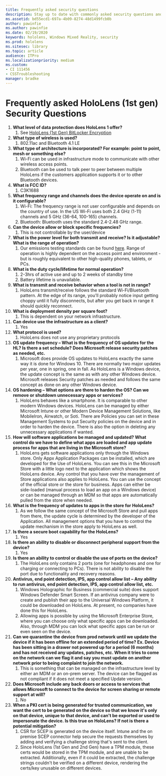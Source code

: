 ```yaml
---
title: Frequently asked security questions
description: Stay up to date with commonly asked security questions and answers about HoloLens mixed reality devices.
ms.assetid: bd55ecd1-697a-4b09-8274-48d1499fcb0b
author: pawinfie
ms.author: pawinfie
ms.date: 02/19/2020
keywords: hololens, Windows Mixed Reality, security
ms.prod: hololens
ms.sitesec: library
ms.topic: article
audience: ITPro
ms.localizationpriority: medium
ms.custom: 
- CI 111456
- CSSTroubleshooting
manager: bradke
---
```


# Frequently asked HoloLens (1st gen) Security Questions

1. **What level of data protection does HoloLens 1 offer?**
    1. See [HoloLens (1st Gen) BitLocker Encryption](hololens1-encryption.md)
1. **What type of wireless is used?**
    1. 802.11ac and Bluetooth 4.1 LE
1. **What type of architecture is incorporated?  For example: point to point, mesh or something else?**
    1. Wi-Fi can be used in infrastructure mode to communicate with other wireless access points.
    1. Bluetooth can be used to talk peer to peer between multiple HoloLens if the customers application supports it or to other Bluetooth devices.
1. **What is FCC ID?**
    1. C3K1688
1. **What frequency range and channels does the device operate on and is it configurable?**
    1. Wi-Fi: The frequency range is not user configurable and depends on the country of use. In the US Wi-Fi uses both 2.4 GHz (1-11) channels and 5 GHz (36-64, 100-165) channels.
    1. Bluetooth: Bluetooth uses the standard 2.4-2.48 GHz range.
1. **Can the device allow or block specific frequencies?**
    1. This is not controllable by the user/device
1. **What is the power level for both transmit and receive? Is it adjustable? What is the range of operation?**
    1. Our emissions testing standards can be found [here](https://fccid.io/C3K1688). Range of operation is highly dependent on the access point and environment - but is roughly equivalent to other high-quality phones, tablets, or PCs.
1. **What is the duty cycle/lifetime for normal operation?**
    1. 2-3hrs of active use and up to 2 weeks of standby time
    1. Battery lifetime is unavailable.
1. **What is transmit and receive behavior when a tool is not in range?**
    1. HoloLens transmit/receive follows the standard Wi-Fi/Bluetooth pattern. At the edge of its range, you'll probably notice input getting choppy until it fully disconnects, but after you get back in range it should quickly reconnect.
1. **What is deployment density per square foot?**
    1. This is dependent on your network infrastructure.
1. **Can device use the infrastructure as a client?**
    1. Yes
1. **What protocol is used?**
    1. HoloLens does not use any proprietary protocols
1. **OS update frequency – What is the frequency of OS updates for the HL?  Is there a set schedule?  Does Microsoft release security patches as needed, etc.**
    1. Microsoft does provide OS updates to HoloLens exactly the same way it is done for Windows 10. There are normally two major updates per year, one in spring, one in fall. As HoloLens is a Windows device, the update concept is the same as with any other Windows device. Microsoft releases Security patches as needed and follows the same concept as done on any other Windows device.
1. **OS hardening – What options are there to harden the OS?  Can we remove or shutdown unnecessary apps or services?**
    1. HoloLens behaves like a smartphone. It is comparable to other modern Windows devices. HoloLens can be managed by either Microsoft Intune or other Modern Device Management Solutions, like MobileIron, Airwatch, or Soti. There are Policies you can set in these Management Systems to put Security policies on the device and in order to harden the device. There is also the option in deleting any unnecessary applications if wanted.
1. **How will software applications be managed and updated? What control do we have to define what apps are loaded and app update process for apps that are living in the Microsoft store?**
    1. HoloLens gets software applications only through the Windows store. Only Appx Application Packages can be installed, which are developed for the Use of HoloLens. You can see this in the Microsoft Store with a little logo next to the application which shows the HoloLens device. Any control that you have over the management of Store applications also applies to HoloLens. You can use the concept of the official store or the store for business. Apps can either be side-loaded (manual process to load an app on a Windows device) or can be managed through an MDM so that apps are automatically pulled from the store when needed.
1. **What is the frequency of updates to apps in the store for HoloLens?**
    1. As we follow the same concept of the Microsoft Store and pull apps from there, the update cycle is determined by the developer of the Application. All management options that you have to control the update mechanism in the store apply to HoloLens as well.
1. **Is there a secure boot capability for the HoloLens?**
    1. Yes
1. **Is there an ability to disable or disconnect peripheral support from the device?**
    1. Yes
1. **Is there an ability to control or disable the use of ports on the device?**
    1. The HoloLens only contains 2 ports (one for headphones and one for charging or connecting to PCs). There is not ability to disable the port due to functionality and recovery reasons.
1. **Antivirus, end point detection, IPS, app control allow list – Any ability to run antivirus, end point detection, IPS, app control allow list, etc.**
    1. Windows Holographic for Business (commercial suite) does support Windows Defender Smart Screen. If an antivirus company were to create and publish their app to the Universal Windows Platform, it could be downloaded on HoloLens. At present, no companies have done this for HoloLens.
    1. Allowing apps is possible by using the Microsoft Enterprise Store, where you can choose only what specific apps can be downloaded. Also, through MDM you can lock what specific apps can be run or even seen on the device.
1. **Can we quarantine the device from prod network until we update the device if it has been offline for an extended period of time?  Ex. Device has been sitting in a drawer not powered up for a period (6 months) and has not received any updates, patches, etc.  When it tries to come on the network can we flag it and say you must update on another network prior to being complaint to join the network.**
    1. This is something that can be managed on the infrastructure level by either an MDM or an on-prem server. The device can be flagged as not compliant if it does not meet a specified Update version.
1. **Does Microsoft include any back doors or access to services that allows Microsoft to connect to the device for screen sharing or remote support at will?**
    1. No
1. **When a PKI cert is being generated for trusted communication, we want the cert to be generated on the device so that we know it's only on that device, unique to that device, and can't be exported or used to impersonate the device. Is this true on HoloLens? If not is there a potential mitigation?**
    1. CSR for SCEP is generated on the device itself. Intune and the on premise SCEP connector help secure the requests themselves by adding and verifying a challenge string that's sent to the client.
    1. Since HoloLens (1st Gen and 2nd Gen) have a TPM module, these certs would be stored in the TPM module, and are unable to be extracted. Additionally, even if it could be extracted, the challenge strings couldn't be verified on a different device, rendering the certs/key unusable on different devices.

